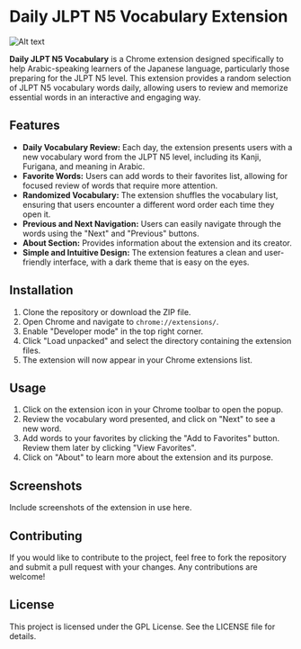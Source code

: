 # Daily JLPT N5 Vocabulary Extension

![Alt text](https://jlpt.jlsm.org/img/logo-jlpt.png)

**Daily JLPT N5 Vocabulary** is a Chrome extension designed specifically to help Arabic-speaking learners of the Japanese language, particularly those preparing for the JLPT N5 level. This extension provides a random selection of JLPT N5 vocabulary words daily, allowing users to review and memorize essential words in an interactive and engaging way.

## Features

- **Daily Vocabulary Review:** Each day, the extension presents users with a new vocabulary word from the JLPT N5 level, including its Kanji, Furigana, and meaning in Arabic.
- **Favorite Words:** Users can add words to their favorites list, allowing for focused review of words that require more attention.
- **Randomized Vocabulary:** The extension shuffles the vocabulary list, ensuring that users encounter a different word order each time they open it.
- **Previous and Next Navigation:** Users can easily navigate through the words using the "Next" and "Previous" buttons.
- **About Section:** Provides information about the extension and its creator.
- **Simple and Intuitive Design:** The extension features a clean and user-friendly interface, with a dark theme that is easy on the eyes.

## Installation

1. Clone the repository or download the ZIP file.
2. Open Chrome and navigate to `chrome://extensions/`.
3. Enable "Developer mode" in the top right corner.
4. Click "Load unpacked" and select the directory containing the extension files.
5. The extension will now appear in your Chrome extensions list.

## Usage

1. Click on the extension icon in your Chrome toolbar to open the popup.
2. Review the vocabulary word presented, and click on "Next" to see a new word.
3. Add words to your favorites by clicking the "Add to Favorites" button. Review them later by clicking "View Favorites".
4. Click on "About" to learn more about the extension and its purpose.

## Screenshots

Include screenshots of the extension in use here.

## Contributing

If you would like to contribute to the project, feel free to fork the repository and submit a pull request with your changes. Any contributions are welcome!

## License

This project is licensed under the GPL License. See the LICENSE file for details.


